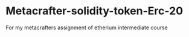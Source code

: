 # Metacrafter-solidity-token-Erc-20
For my metacrafters assignment of etherium intermediate  course
